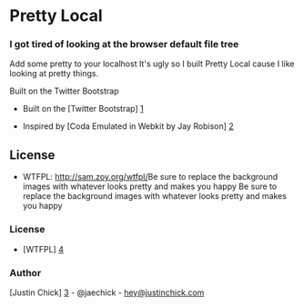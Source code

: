 Pretty Local 
=================================
### I got tired of looking at the browser default file tree

Add some pretty to your localhost
It's ugly so I built Pretty Local cause I like looking at pretty things.

Built on the Twitter Bootstrap
* Built on the [Twitter Bootstrap] [1]

* Inspired by [Coda Emulated in Webkit by Jay Robison] [2]

License
-------
[1]: http://getbootstrap.com
[2]: http://jayrobinson.org/2009/11/13/coda-site-view-emulated-in-webkit-html5-css3-jquery

- WTFPL: <http://sam.zoy.org/wtfpl/>Be sure to replace the background images with whatever looks pretty and makes you happy
Be sure to replace the background images with whatever looks pretty and makes you happy

### License
* [WTFPL] [4]

[4]: http://sam.zoy.org/wtfpl/

### Author
[Justin Chick] [3] - @jaechick - hey@justinchick.com

[3]: http://www.justinchick.com